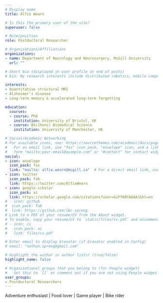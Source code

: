```yaml
---
# Display name
title: Alfie Wearn

# Is this the primary user of the site?
superuser: false

# Role/position
role: Postdoctoral Researcher

# Organizations/Affiliations
organizations:
- name: Department of Neurology and Neurosurgery, McGill University
  url: ""

# Short bio (displayed in user profile at end of posts)
# bio: My research interests include distributed robotics, mobile computing and programmable matter.

interests:
- Quantitative structural MRI
- Alzheimer's disease
- Long-term memory & accelerated long-term forgetting

education:
  courses:
  - course: PhD 
    institution: University of Bristol, UK
  - course: BSc(Hons) Biomedical Science 
    institution: University of Manchester, UK

# Social/Academic Networking
# For available icons, see: https://sourcethemes.com/academic/docs/page-builder/#icons
#   For an email link, use "fas" icon pack, "envelope" icon, and a link in the
#   form "mailto:your-email@example.com" or "#contact" for contact widget.
social:
- icon: envelope
  icon_pack: fas
  link: "mailto: alfie.wearn@mcgill.ca"  # For a direct email link, use "mailto:test@example.org".
- icon: twitter
  icon_pack: fab
  link: https://twitter.com/AlfieWearn
- icon: google-scholar
  icon_pack: ai
  link: https://scholar.google.com/citations?user=GzFf6BYAAAAJ&hl=en
# - icon: github
#  icon_pack: fab
#  link: https://github.com/lbc-spreng
# Link to a PDF of your resume/CV from the About widget.
# To enable, copy your resume/CV to `static/files/cv.pdf` and uncomment the lines below.
# - icon: cv
#   icon_pack: ai
#   link: files/cv.pdf

# Enter email to display Gravatar (if Gravatar enabled in Config)
# email: "nathan.spreng@gmail.com"

# Highlight the author in author lists? (true/false)
highlight_name: false

# Organizational groups that you belong to (for People widget)
#   Set this to `[]` or comment out if you are not using People widget.
user_groups:
- Postdoctoral Researchers
---
```


Adventure enthusiast | Food lover | Game player | Bike rider 

